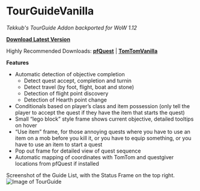 # TourGuideVanilla
*Tekkub's TourGuide Addon backported for WoW 1.12*

[**Download Latest Version**](https://github.com/cralor/TourGuideVanilla/releases/latest)

Highly Recommended Downloads: [**pfQuest**](https://github.com/shagu/pfQuest/releases/latest) | [**TomTomVanilla**](https://github.com/cralor/TomTomVanilla/releases/latest)

**Features**
* Automatic detection of objective completion
  * Detect quest accept, completion and turnin
  * Detect travel (by foot, flight, boat and stone)
  * Detection of flight point discovery
  * Detection of Hearth point change
* Conditionals based on player’s class and item possession (only tell the player to accept the quest if they have the item that starts the quest)
* Small “lego block” style frame shows current objective, detailed tooltips on hover
* “Use item” frame, for those annoying quests where you have to use an item on a mob before you kill it, or you have to equip something, or you have to use an item to start a quest
* Pop out frame for detailed view of quest sequence
* Automatic mapping of coordinates with TomTom and questgiver locations from pfQuest if installed

Screenshot of the Guide List, with the Status Frame on the top right.
![Image of TourGuide](https://user-images.githubusercontent.com/26133646/36521684-5a62bf9e-1798-11e8-844f-4e682f9feb75.png)
